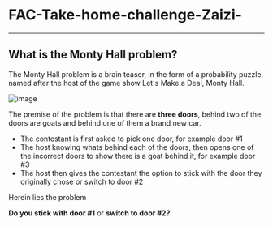 # FAC-Take-home-challenge-Zaizi-
---
## What is the Monty Hall problem? 

The Monty Hall problem is a brain teaser, in the form of a probability puzzle, named after the host of the game show Let's Make a Deal, Monty Hall. 

![image](https://user-images.githubusercontent.com/101563800/202702952-c2bf17ca-58af-4b29-af86-0094c0364052.png)

The premise of the problem is that there are **three doors**, behind two of the doors are goats and behind one of them a brand new car.

- The contestant is first asked to pick one door, for example door #1
- The host knowing whats behind each of the doors, then opens one of the incorrect doors to show there is a goat behind it, for example door #3
- The host then gives the contestant the option to stick with the door they originally chose or switch to door #2

Herein lies the problem 

**Do you stick with door #1** or **switch to door #2?**

